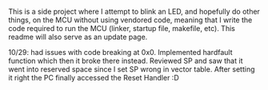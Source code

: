 This is a side project where I attempt to blink an LED, and hopefully do other things, on the MCU without using vendored code, meaning that I write the code required to run the MCU (linker, startup file, makefile, etc). This readme will also serve as an update page.

10/29: had issues with code breaking at 0x0. Implemented hardfault function which then it broke there instead. Reviewed SP and saw that it went into reserved space since I set SP wrong in vector table. After setting it right the PC finally accessed the Reset Handler :D
